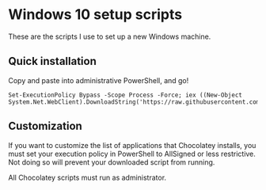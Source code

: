 # Windows 10 setup scripts

These are the scripts I use to set up a new Windows machine.

## Quick installation

Copy and paste into administrative PowerShell, and go!

	Set-ExecutionPolicy Bypass -Scope Process -Force; iex ((New-Object System.Net.WebClient).DownloadString('https://raw.githubusercontent.com/ideaman924/windows_setup/master/setup.ps1'))

## Customization

If you want to customize the list of applications that Chocolatey installs, you must set your execution policy in PowerShell to AllSigned or less restrictive. Not doing so will prevent your downloaded script from running.

All Chocolatey scripts must run as administrator.
